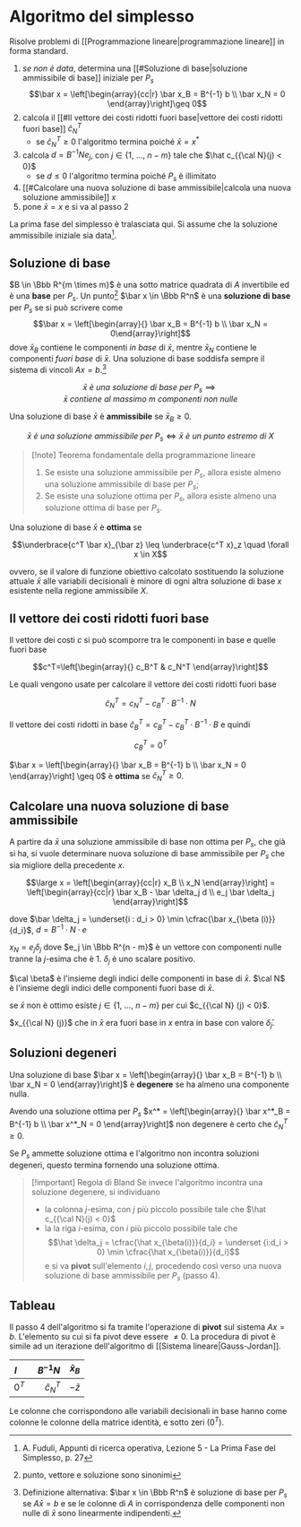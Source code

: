 
# Algoritmo del simplesso

Risolve problemi di [[Programmazione lineare|programmazione lineare]] in forma standard.

1. *se non è data*, determina una [[#Soluzione di base|soluzione ammissibile di base]] iniziale per $P_s$ $$\bar x = \left[\begin{array}{cc|r} \bar x_B = B^{-1} b \\ \bar x_N = 0 \end{array}\right]\geq 0$$ 
2. calcola il [[#Il vettore dei costi ridotti fuori base|vettore dei costi ridotti fuori base]] $\hat c_N^T$
    - se $\hat c^T_N \geq 0$ l'algoritmo termina poiché $\bar x = x^*$
3. calcola $d = B^{-1} N e_j$, con $j \in \{1,\ \ldots,\ n-m\}$ tale che $\hat c_{{\cal N}(j) < 0}$
    - se $d \leq 0$ l'algoritmo termina poiché $P_s$ è illimitato
4. [[#Calcolare una nuova soluzione di base ammissibile|calcola una nuova soluzione ammissibile]] $x$
5. pone $\bar x = x$ e si va al passo 2

La prima fase del simplesso è tralasciata qui. Si assume che la soluzione ammissibile iniziale sia data[^3].

## Soluzione di base

$B \in \Bbb R^{m \times m}$ è una sotto matrice quadrata di $A$ invertibile ed è una **base** per $P_s$.
Un punto[^1] $\bar x \in \Bbb R^n$ è una **soluzione di base** per $P_s$ se si può scrivere come $$\bar x = \left[\begin{array}{} \bar x_B = B^{-1} b \\ \bar x_N = 0\end{array}\right]$$ dove $\bar x_B$ contiene le componenti *in base* di $\bar x$, mentre $\bar x_N$ contiene le componenti *fuori base* di $\bar x$. Una soluzione di base soddisfa sempre il sistema di vincoli $Ax = b$.[^2]

$$\bar x\ è\ una\ soluzione\ di\ base\ per\ P_s \implies \bar x\ contiene\ al\ massimo\ m\ componenti\ non\ nulle$$

Una soluzione di base $\bar x$ è **ammissibile** se $\bar x_B \geq 0$.

$$\bar x\ è\ una\ soluzione\ ammissibile\ per\ P_s \iff \bar x\ è\ un\ punto\ estremo\ di\ X$$


> [!note] Teorema fondamentale della programmazione lineare
> 1.  Se esiste una soluzione ammissibile per $P_s$, allora esiste almeno una soluzione ammissibile di base per $P_s$;
> 2. Se esiste una soluzione ottima per $P_s$, allora esiste almeno una soluzione ottima di base per $P_s$.

Una soluzione di base $\bar x$ è **ottima** se

$$\underbrace{c^T \bar x}_{\bar z} \leq \underbrace{c^T x}_z \quad \forall x \in X$$

ovvero, se il valore di funzione obiettivo calcolato sostituendo la soluzione attuale $\bar x$ alle variabili decisionali è minore di ogni altra soluzione di base $x$ esistente nella regione ammissibile $X$.


## Il vettore dei costi ridotti fuori base

Il vettore dei costi $c$ si può scomporre tra le componenti in base e quelle fuori base

$$c^T=\left[\begin{array}{} c_B^T & c_N^T \end{array}\right]$$

Le quali vengono usate per calcolare il vettore dei costi ridotti fuori base

$$\hat c^T_N = c^T_N - c_B^T \cdot B^{-1} \cdot N$$

Il vettore dei costi ridotti in base $\hat c^T_B = c^T_B - c_B^T \cdot B^{-1} \cdot B$ e quindi

$$c^T_B = 0^T$$

$\bar x = \left[\begin{array}{} \bar x_B = B^{-1} b \\ \bar x_N = 0 \end{array}\right] \geq 0$ è **ottima** se $\hat c_N^T \geq 0$.

## Calcolare una nuova soluzione di base ammissibile

A partire da $\bar x$ una soluzione ammissibile di base non ottima per $P_s$, che già si ha, si vuole determinare nuova soluzione di base ammissibile per $P_s$ che sia migliore della precedente $x$.

$$\large x = \left[\begin{array}{cc|r} x_B \\ x_N \end{array}\right] = \left[\begin{array}{cc|r} \bar x_B - \bar \delta_j d \\ e_j \bar \delta_j \end{array}\right]$$

dove $\bar \delta_j = \underset{i : d_i > 0} \min \cfrac{\bar x_{\beta (i)}}{d_i}$,
$d=B^{-1} \cdot N \cdot e$

$x_N = e_j \delta_j$ dove $e_j \in \Bbb R^{n - m}$ è un vettore con componenti nulle tranne la $j$-esima che è $1$. $\delta_j$ è uno scalare positivo.

$\cal \beta$ è l'insieme degli indici delle componenti in base di $\bar x$.
$\cal N$ è l'insieme degli indici delle componenti fuori base di $\bar x$.

se $\bar x$ non è ottimo esiste $j \in \{1,\ \ldots,\ n - m\}$ per cui $c_{{\cal N} (j) < 0}$.

$x_{{\cal N} (j)}$ che in $\bar x$ era fuori base in $x$ entra in base con valore $\bar \delta_j$. 

## Soluzioni degeneri

Una soluzione di base $\bar x = \left[\begin{array}{} \bar x_B = B^{-1} b \\ \bar x_N = 0 \end{array}\right]$ è **degenere** se ha almeno una componente nulla.

Avendo una soluzione ottima per $P_s$ $x^* = \left[\begin{array}{} \bar x^*_B = B^{-1} b \\ \bar x^*_N = 0 \end{array}\right]$ non degenere è certo che $\hat c^T_N \geq 0$.

Se $P_s$ ammette soluzione ottima e l'algoritmo non incontra soluzioni degeneri, questo termina fornendo una soluzione ottima.

> [!important] Regola di Bland
> Se invece l'algoritmo incontra una soluzione degenere, si individuano
> - la colonna $j$-esima, con $j$ più piccolo possibile tale che $\hat c_{{\cal N}(j) < 0}$
> - la la riga $i$-esima, con $i$ più piccolo possibile tale che
> $$\hat \delta_j = \cfrac{\hat x_{\beta(i)}}{d_i} = \underset {i:d_i > 0} \min \cfrac{\hat x_{\beta(i)}}{d_i}$$
> e si va **pivot** sull'elemento $i,j$, procedendo così verso una nuova soluzione di base ammissibile per $P_s$ (passo 4).

## Tableau

Il passo 4 dell'algoritmo si fa tramite l'operazione di **pivot** sul sistema $Ax = b$. L'elemento su cui si fa pivot deve essere $\neq 0$. La procedura di pivot è simile ad un iterazione dell'algoritmo di [[Sistema lineare|Gauss-Jordan]].

| $I \qquad B^{-1} N$     | $\bar x_B$ |
| ----------------------- | ---------- |
| $0^T \qquad \hat c^T_N$ | $-\bar z$  |

Le colonne che corrispondono alle variabili decisionali in base hanno come colonne le colonne della matrice identità, e sotto zeri ($0^T$).

[^1]: punto, vettore e soluzione sono sinonimi
[^2]: Definizione alternativa: $\bar x \in \Bbb R^n$ è soluzione di base per $P_s$ se $A\bar x = b$ e se le colonne di $A$ in corrispondenza delle componenti non nulle di $\bar x$ sono linearmente indipendenti.
[^3]: A. Fuduli, Appunti di ricerca operativa, Lezione 5 - La Prima Fase del Simplesso, p. 27
